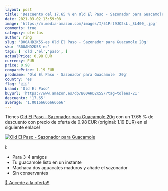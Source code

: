 ```yaml
---
layout: post
title: 'Descuento del 17.65 % en Old El Paso - Sazonador para Guacamole  '
date: 2021-03-02 13:59:08
image: 'https://m.media-amazon.com/images/I/51Prt9JQ2sL._SL400_.jpg'
comments: true
category: ofertas
author: ring
slug: 'B00AHD2K5S-es Old El Paso - Sazonador para Guacamole 20g'
sku: 'B00AHD2K5S-es'
tags: [ 'old','el','paso', ]
actualPrice: 0.98 EUR
currency: EUR
price: 0.98
comparePrice: 1.19 EUR
prodname: 'Old El Paso - Sazonador para Guacamole  20g'
country: 'es'
flag: '🇪🇸'
brand: 'Old El Paso'
buyurl: 'https://www.amazon.es/dp/B00AHD2K5S/?tag=tolees-21'
descuento: '17.65'
average: '1.00166666666666'
---
```


Tienes [Old El Paso - Sazonador para Guacamole  20g](https://www.amazon.es/dp/B00AHD2K5S/?tag=tolees-21) con un 17.65 % de descuento con precio de oferta de 0.98 EUR (original: 1.19 EUR) en el siguiente enlace!

[![Old El Paso - Sazonador para Guacamole  ](https://m.media-amazon.com/images/I/51Prt9JQ2sL._SL400_.jpg)](https://www.amazon.es/dp/B00AHD2K5S/?tag=tolees-21)

ℹ️:

- Para 3-4 amigos
- Tu guacamole listo en un instante
- Machaca dos aguacates maduros y añade el sazonador
- Sin conservantes

[🛒 Accede a la oferta!!](https://www.amazon.es/dp/B00AHD2K5S/?tag=tolees-21)
